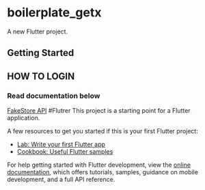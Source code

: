 # boilerplate_getx

A new Flutter project.

## Getting Started

## HOW TO LOGIN
<h3>Read documentation below</h3>
<a href="https://fakestoreapi.com/docs" target="_blank">FakeStore API</a>

<break>
<break></break>
#Flutrer
This project is a starting point for a Flutter application.

A few resources to get you started if this is your first Flutter project:

- [Lab: Write your first Flutter app](https://docs.flutter.dev/get-started/codelab)
- [Cookbook: Useful Flutter samples](https://docs.flutter.dev/cookbook)

For help getting started with Flutter development, view the
[online documentation](https://docs.flutter.dev/), which offers tutorials,
samples, guidance on mobile development, and a full API reference.
